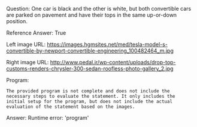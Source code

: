 Question: One car is black and the other is white, but both convertible cars are parked on pavement and have their tops in the same up-or-down position.

Reference Answer: True

Left image URL: https://images.hgmsites.net/med/tesla-model-s-convertible-by-newport-convertible-engineering_100482464_m.jpg

Right image URL: http://www.pedal.ir/wp-content/uploads/drop-top-customs-renders-chrysler-300-sedan-roofless-photo-gallery_2.jpg

Program:

```
The provided program is not complete and does not include the necessary steps to evaluate the statement. It only includes the initial setup for the program, but does not include the actual evaluation of the statement based on the images.
```
Answer: Runtime error: 'program'

